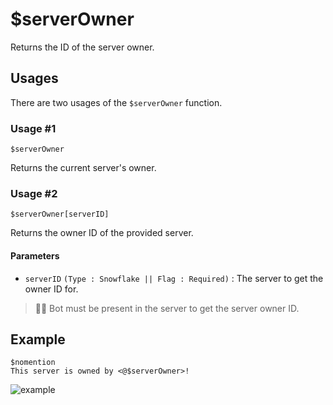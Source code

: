 # $serverOwner
Returns the ID of the server owner.

## Usages
There are two usages of the `$serverOwner` function.

### Usage #1
```
$serverOwner
```
Returns the current server's owner.

### Usage #2
```
$serverOwner[serverID]
```
Returns the owner ID of the provided server.

#### Parameters 
- `serverID` `(Type : Snowflake || Flag : Required)` : The server to get the owner ID for.
> 🧙‍♂️ Bot must be present in the server to get the server owner ID.

## Example
```
$nomention
This server is owned by <@$serverOwner>!
```

![example](https://user-images.githubusercontent.com/69215413/126378613-0ba28781-b199-4d8c-8117-cd050031ba09.png)

